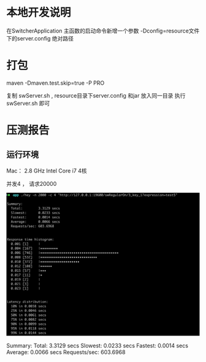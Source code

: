 # 本地开发说明

在SwitcherApplication 主函数的启动命令新增一个参数 -Dconfig=resource文件下的server.config 绝对路径


# 打包

maven  -Dmaven.test.skip=true -P PRO

复制 swServer.sh , resource目录下server.config 和jar 放入同一目录 执行swServer.sh 即可


# 压测报告

## 运行环境
Mac： 2.8 GHz Intel Core i7 4核

并发4 ， 请求20000

![并发4核](./doc/images/strees-n2000-c4.png)


Summary:
  Total:	3.3129 secs
  Slowest:	0.0233 secs
  Fastest:	0.0014 secs
  Average:	0.0066 secs
  Requests/sec:	603.6968